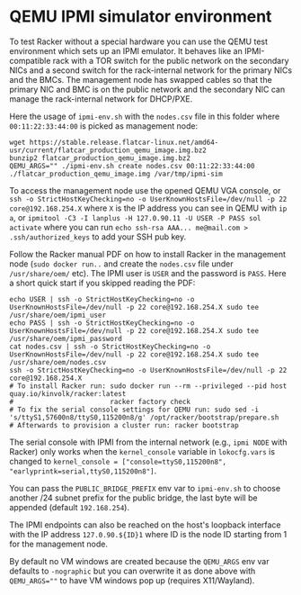 # QEMU IPMI simulator environment

To test Racker without a special hardware you can use the QEMU test environment which sets up an IPMI emulator.
It behaves like an IPMI-compatible rack with a TOR switch for the public network on the secondary NICs and a second switch for the rack-internal network
for the primary NICs and the BMCs. The management node has swapped cables so that the primary NIC and BMC is on the public network and the secondary NIC
can manage the rack-internal network for DHCP/PXE.

Here the usage of `ipmi-env.sh` with the `nodes.csv` file in this folder where `00:11:22:33:44:00` is picked as management node:

```
wget https://stable.release.flatcar-linux.net/amd64-usr/current/flatcar_production_qemu_image.img.bz2
bunzip2 flatcar_production_qemu_image.img.bz2
QEMU_ARGS="" ./ipmi-env.sh create nodes.csv 00:11:22:33:44:00 ./flatcar_production_qemu_image.img /var/tmp/ipmi-sim
```

To access the management node use the opened QEMU VGA console,
or `ssh -o StrictHostKeyChecking=no -o UserKnownHostsFile=/dev/null -p 22 core@192.168.254.X` where `X` is the IP address you can see in QEMU with `ip a`,
or `ipmitool -C3 -I lanplus -H 127.0.90.11 -U USER -P PASS sol activate` where you can run `echo ssh-rsa AAA... me@mail.com > .ssh/authorized_keys` to
add your SSH pub key.

Follow the Racker manual PDF on how to install Racker in the management node (`sudo docker run..` and create the `nodes.csv` file under `/usr/share/oem/` etc).
The IPMI user is `USER` and the password is `PASS`.
Here a short quick start if you skipped reading the PDF:

```
echo USER | ssh -o StrictHostKeyChecking=no -o UserKnownHostsFile=/dev/null -p 22 core@192.168.254.X sudo tee /usr/share/oem/ipmi_user
echo PASS | ssh -o StrictHostKeyChecking=no -o UserKnownHostsFile=/dev/null -p 22 core@192.168.254.X sudo tee /usr/share/oem/ipmi_password
cat nodes.csv | ssh -o StrictHostKeyChecking=no -o UserKnownHostsFile=/dev/null -p 22 core@192.168.254.X sudo tee /usr/share/oem/nodes.csv
ssh -o StrictHostKeyChecking=no -o UserKnownHostsFile=/dev/null -p 22 core@192.168.254.X
# To install Racker run: sudo docker run --rm --privileged --pid host quay.io/kinvolk/racker:latest
#                        racker factory check
# To fix the serial console settings for QEMU run: sudo sed -i 's/ttyS1,57600n8/ttyS0,115200n8/g' /opt/racker/bootstrap/prepare.sh
# Afterwards to provision a cluster run: racker bootstrap
```

The serial console with IPMI from the internal network (e.g., `ipmi NODE` with Racker) only works when the `kernel_console` variable in `lokocfg.vars` is changed to `kernel_console = ["console=ttyS0,115200n8", "earlyprintk=serial,ttyS0,115200n8"]`.

You can pass the `PUBLIC_BRIDGE_PREFIX` env var to `ipmi-env.sh` to choose another /24 subnet prefix for the public bridge, the last byte will be appended (default `192.168.254`).

The IPMI endpoints can also be reached on the host's loopback interface with the IP address `127.0.90.${ID}1` where ID is the node ID starting from 1 for the management node.

By default no VM windows are created because the `QEMU_ARGS` env var defaults to `-nographic` but you can overwrite it as done above with `QEMU_ARGS=""` to have VM windows pop up (requires X11/Wayland).
